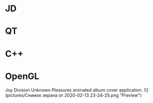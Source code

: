 # JD
# QT
# C++
# OpenGL
Joy Division Unknown Pleasures animated album cover application.
![](pictures/Снимок экрана от 2020-02-13 23-24-25.png "Preview")
